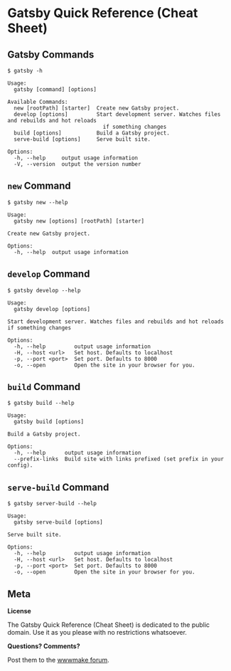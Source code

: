 # Gatsby Quick Reference (Cheat Sheet)

## Gatsby Commands

```
$ gatsby -h

Usage:  
  gatsby [command] [options]

Available Commands:
  new [rootPath] [starter]  Create new Gatsby project.
  develop [options]         Start development server. Watches files and rebuilds and hot reloads
                              if something changes
  build [options]           Build a Gatsby project.
  serve-build [options]     Serve built site.

Options:
  -h, --help     output usage information
  -V, --version  output the version number
```


## `new` Command

```
$ gatsby new --help

Usage: 
  gatsby new [options] [rootPath] [starter]

Create new Gatsby project.

Options:
  -h, --help  output usage information
```


## `develop` Command

```
$ gatsby develop --help

Usage: 
  gatsby develop [options]

Start development server. Watches files and rebuilds and hot reloads if something changes

Options:
  -h, --help         output usage information
  -H, --host <url>   Set host. Defaults to localhost
  -p, --port <port>  Set port. Defaults to 8000
  -o, --open         Open the site in your browser for you.
```

## `build` Command

```
$ gatsby build --help

Usage: 
  gatsby build [options]

Build a Gatsby project.

Options:
  -h, --help      output usage information
  --prefix-links  Build site with links prefixed (set prefix in your config).
```


## `serve-build` Command

```
$ gatsby server-build --help

Usage: 
  gatsby serve-build [options]

Serve built site.

Options:
  -h, --help         output usage information
  -H, --host <url>   Set host. Defaults to localhost
  -p, --port <port>  Set port. Defaults to 8000
  -o, --open         Open the site in your browser for you.
```


## Meta

**License** 

The Gatsby Quick Reference (Cheat Sheet) is dedicated to the public domain. 
Use it as you please with no restrictions whatsoever.

**Questions? Comments?**

Post them to the [wwwmake forum](http://groups.google.com/group/wwwmake).

